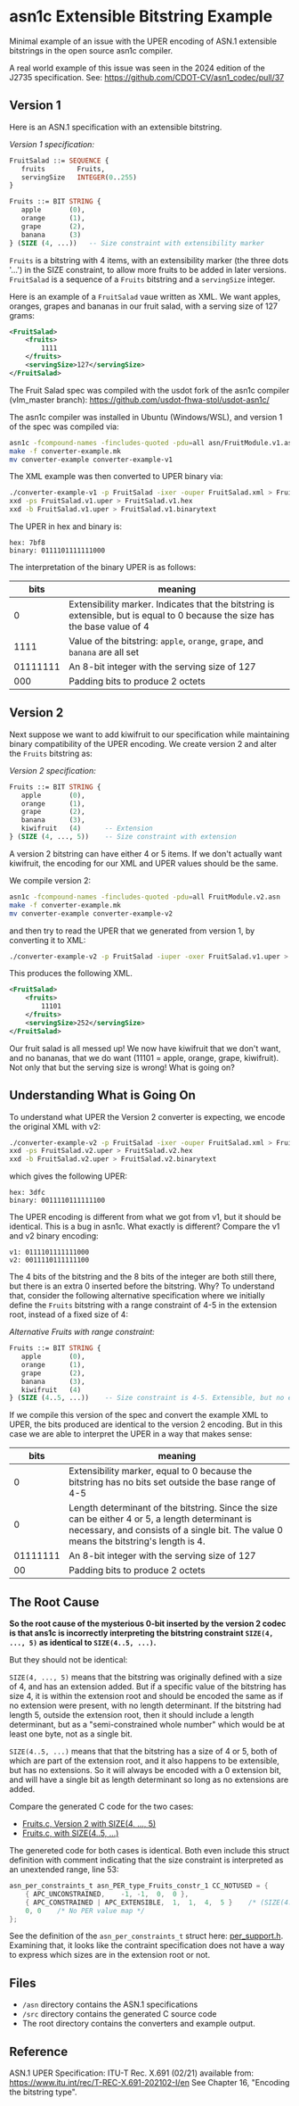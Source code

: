 # asn1c Extensible Bitstring Example

Minimal example of an issue with the UPER encoding of ASN.1 extensible bitstrings in the open source asn1c compiler.

A real world example of this issue was seen in the 2024 edition of the J2735 specification. See:
https://github.com/CDOT-CV/asn1_codec/pull/37

## Version 1

Here is an ASN.1 specification with an extensible bitstring.  

_Version 1 specification:_
```asn1
FruitSalad ::= SEQUENCE {
   fruits        Fruits,
   servingSize   INTEGER(0..255)
}

Fruits ::= BIT STRING {
   apple       (0),
   orange      (1),
   grape       (2),
   banana      (3)
} (SIZE (4, ...))   -- Size constraint with extensibility marker
```

`Fruits` is a bitstring with 4 items, with an extensibility marker (the three dots '...') in the SIZE constraint, to allow more fruits to be added in later versions.  `FruitSalad` is a sequence of a `Fruits` bitstring and a `servingSize` integer.

Here is an example of a `FruitSalad` vaue written as XML.  We want apples, oranges, grapes and bananas in our fruit salad, with a serving size of 127 grams:

```XML
<FruitSalad>
    <fruits>
        1111
    </fruits>
    <servingSize>127</servingSize>
</FruitSalad>
```

The Fruit Salad spec was compiled with the usdot fork of the asn1c compiler (vlm_master branch):
https://github.com/usdot-fhwa-stol/usdot-asn1c/

The asn1c compiler was installed in Ubuntu (Windows/WSL), and version 1 of the spec was compiled via:

```bash
asn1c -fcompound-names -fincludes-quoted -pdu=all asn/FruitModule.v1.asn
make -f converter-example.mk
mv converter-example converter-example-v1
```

The XML example was then converted to UPER binary via:

```bash
./converter-example-v1 -p FruitSalad -ixer -ouper FruitSalad.xml > FruitSalad.v1.uper
xxd -ps FruitSalad.v1.uper > FruitSalad.v1.hex
xxd -b FruitSalad.v1.uper > FruitSalad.v1.binarytext
```

The UPER in hex and binary is:

```
hex: 7bf8
binary: 0111101111111000
```

The interpretation of the binary UPER is as follows:

|bits|meaning|
|----|-------|
|0|Extensibility marker.  Indicates that the bitstring is extensible, but is equal to 0 because the size has the base value of 4|
|1111|Value of the bitstring: `apple`, `orange`, `grape`, and `banana` are all set
|01111111|An 8-bit integer with the serving size of 127|
|000|Padding bits to produce 2 octets|

## Version 2
Next suppose we want to add kiwifruit to our specification while maintaining binary compatibility of the UPER encoding.  We create version 2 and alter the `Fruits` bitstring as:

_Version 2 specification:_
```asn1
Fruits ::= BIT STRING {
   apple       (0),
   orange      (1),
   grape       (2),
   banana      (3),
   kiwifruit   (4)      -- Extension
} (SIZE (4, ..., 5))    -- Size constraint with extension
```

A version 2 bitstring can have either 4 or 5 items.  If we don't actually want kiwifruit, the encoding for our XML and UPER values should be the same.  

We compile version 2:
```bash
asn1c -fcompound-names -fincludes-quoted -pdu=all FruitModule.v2.asn
make -f converter-example.mk
mv converter-example converter-example-v2
```
and then try to read the UPER that we generated from version 1, by converting it to XML:
```bash
./converter-example-v2 -p FruitSalad -iuper -oxer FruitSalad.v1.uper > FruitSalad.v2-from-v1-uper.xml
```

This produces the following XML.

```XML
<FruitSalad>
    <fruits>
        11101
    </fruits>
    <servingSize>252</servingSize>
</FruitSalad>
```
Our fruit salad is all messed up!  We now have kiwifruit that we don't want, and no bananas, that we do want (11101 = apple, orange, grape, kiwifruit). Not only that but the serving size is wrong!  What is going on?

## Understanding What is Going On

To understand what UPER the Version 2 converter is expecting, we encode the original XML with v2:
```bash
./converter-example-v2 -p FruitSalad -ixer -ouper FruitSalad.xml > FruitSalad.v2.uper
xxd -ps FruitSalad.v2.uper > FruitSalad.v2.hex
xxd -b FruitSalad.v2.uper > FruitSalad.v2.binarytext
```
which gives the following UPER:
```
hex: 3dfc
binary: 0011110111111100
```
The UPER encoding is different from what we got from v1, but it should be identical. This is a bug in asn1c. What exactly is different? Compare the v1 and v2 binary encoding:
```
v1: 0111101111111000
v2: 0011110111111100
```

The 4 bits of the bitstring and the 8 bits of the integer are both still there, but there is an extra 0 inserted before the bitstring.  Why? To understand that, consider the following alternative specification where we initially define the `Fruits` bitstring with a range constraint of 4-5 in the extension root, instead of a fixed size of 4:

_Alternative Fruits with range constraint:_
```asn1
Fruits ::= BIT STRING {
   apple       (0),
   orange      (1),
   grape       (2),
   banana      (3),
   kiwifruit   (4)
} (SIZE (4..5, ...))    -- Size constraint is 4-5. Extensible, but no extension present.
```

If we compile this version of the spec and convert the example XML to UPER, the bits produced are identical to the version 2 encoding. But in this case we are able to interpret the UPER in a way that makes sense:

|bits|meaning|
|----|-------|
|0|Extensibility marker, equal to 0 because the bitstring has no bits set outside the base range of 4-5|
|0|Length determinant of the bitstring.  Since the size can be either 4 or 5, a length determinant is necessary, and consists of a single bit.  The value 0 means the bitstring's length is 4.|
|01111111|An 8-bit integer with the serving size of 127|
|00|Padding bits to produce 2 octets|

## The Root Cause
**So the root cause of the mysterious 0-bit inserted by the version 2 codec is that ans1c is incorrectly interpreting the bitstring constraint `SIZE(4, ..., 5)` as identical to `SIZE(4..5, ...)`.**   

But they should not be identical:

`SIZE(4, ..., 5)` means that the bitstring was originally defined with a size of 4, and has an extension added.  But if a specific value of the bitstring has size 4, it is within the extension root and should be encoded the same as if no extension were present, with no length determinant. If the bitstring had length 5, outside the extension root, then it should include a length determinant, but as a "semi-constrained whole number" which would be at least one byte, not as a single bit.

`SIZE(4..5, ...)` means that that the bitstring has a size of 4 or 5, both of which are part of the extension root, and it also happens to be extensible, but has no extensions.  So it will always be encoded with a 0 extension bit, and will have a single bit as length determinant so long as no extensions are added.

Compare the generated C code for the two cases:
* [Fruits.c, Version 2 with SIZE(4, ..., 5)](src/v2/Fruits.c)
* [Fruits.c, with SIZE(4..5, ...)](src/RangeConstraint/Fruits.c)

The genereted code for both cases is identical.  Both even include this struct definition with comment indicating that the size constraint is interpreted as an unextended range, line 53:

```c
asn_per_constraints_t asn_PER_type_Fruits_constr_1 CC_NOTUSED = {
	{ APC_UNCONSTRAINED,	-1, -1,  0,  0 },
	{ APC_CONSTRAINED | APC_EXTENSIBLE,  1,  1,  4,  5 }	/* (SIZE(4..5,...)) */,
	0, 0	/* No PER value map */
};
```

See the definition of the `asn_per_constraints_t` struct here:
[per_support.h](src/RangeConstraint/per_support.h).  Examining that, it looks like the contraint specification does not have a way to express which sizes are in the extension root or not.

## Files

* `/asn` directory contains the ASN.1 specifications
* `/src` directory contains the generated C source code
* The root directory contains the converters and example output.

## Reference

ASN.1 UPER Specification: ITU-T Rec. X.691 (02/21) available from:
https://www.itu.int/rec/T-REC-X.691-202102-I/en
See Chapter 16, "Encoding the bitstring type".  










